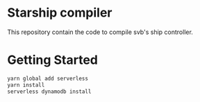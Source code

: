 # Starship compiler

This repository contain the code to compile svb's ship controller.

# Getting Started

```bash
yarn global add serverless
yarn install
serverless dynamodb install
```
